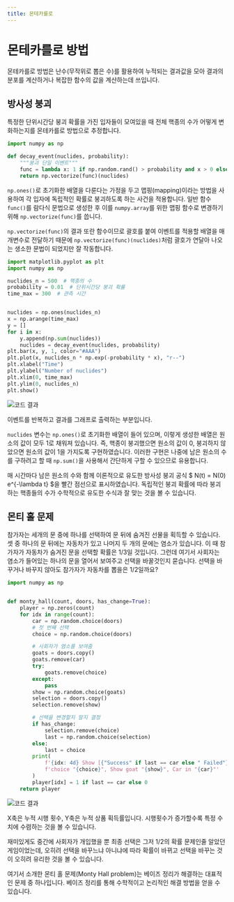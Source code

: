```yaml
---
title: 몬테카를로
---
```


# 몬테카를로 방법

몬테카를로 방법은 난수(무작위로 뽑은 수)를 활용하여 누적되는 결과값을 모아 결과의 분포를 계산하거나 복잡한 함수의 값을 계산하는데 쓰입니다.

## 방사성 붕괴

특정한 단위시간당 붕괴 확률을 가진 입자들이 모여있을 때 전체 핵종의 수가 어떻게 변화하는지를 몬테카를로 방법으로 추정합니다.

```python
import numpy as np

def decay_event(nuclides, probability):
    """붕괴 단일 이벤트"""
    func = lambda x: 1 if np.random.rand() > probability and x > 0 else 0
    return np.vectorize(func)(nuclides)
```

`np.ones()`로 초기화한 배열을 다룬다는 가정을 두고 맵핑(mapping)이라는 방법을 사용하여 각 입자에 독립적인 확률로 붕괴하도록 하는 사건을 적용합니다. 일반 함수 `func()`를 람다식 문법으로 생성한 후 이를 `numpy.array`를 위한 맵핑 함수로 변경하기 위해 `np.vectorize(func)`를 씁니다.

`np.vectorize(func)`의 결과 또란 함수이므로 괄호를 붙여 이벤트를 적용할 배열을 매개변수로 전달하기 때문에 `np.vectorize(func)(nuclides)`처럼 괄호가 연달아 나오는 생소한 문법이 되었지만 잘 작동합니다.

```python
import matplotlib.pyplot as plt
import numpy as np

nuclides_n = 500  # 핵종의 수
probability = 0.01  # 단위시간당 붕괴 확률
time_max = 300  # 관측 시간


nuclides = np.ones(nuclides_n)
x = np.arange(time_max)
y = []
for i in x:
    y.append(np.sum(nuclides))
    nuclides = decay_event(nuclides, probability)
plt.bar(x, y, 1, color="#AAA")
plt.plot(x, nuclides_n * np.exp(-probability * x), "r--")
plt.xlabel("Time")
plt.ylabel("Number of nuclides")
plt.xlim(0, time_max)
plt.ylim(0, nuclides_n)
plt.show()
```

![코드 결과](../assets/monte_carlo_2.png)

이벤트를 반복하고 결과를 그래프로 출력하는 부분입니다.

`nuclides` 변수는 `np.ones()`로 초기화한 배열이 들어 있으며, 이렇게 생성한 배열은 원소의 값이 모두 1로 채워져 있습니다. 즉, 핵종이 붕괴했으면 원소의 값이 0, 붕괴하지 않았으면 원소의 값이 1을 가지도록 구현하였습니다. 이러한 구현은 나중에 남은 원소의 수를  구하려고 할 때 `np.sum()`을 사용해서 간단하게 구할 수 있으므로 유용합니다.

매 시간마다 남은 원소의 수와 함께 이론적으로 유도한 방사성 붕괴 공식 $ N(t) = N(0) e^{-\lambda t} $을 빨간 점선으로 표시하였습니다. 독립적인 붕괴 확률에 따라 붕괴 하는 핵종들의 수가 수학적으로 유도한 수식과 잘 맞는 것을 볼 수 있습니다.

## 몬티 홀 문제

참가자는 세개의 문 중에 하나를 선택하여 문 뒤에 숨겨진 선물을 획득할 수 있습니다. 셋 중 하나의 문 뒤에는 자동차가 있고 나머지 두 개의 문에는 염소가 있습니다. 이 때 참가자가 자동차가 숨겨진 문을 선택할 확률은 1/3일 것입니다. 그런데 여기서 사회자는 염소가 들어있는 하나의 문을 열어서 보여주고 선택을 바꿀것인지 묻습니다. 선택을 바꾸거나 바꾸지 않아도 참가자가 자동차를 뽑을은 1/2일까요?

```python
import numpy as np


def monty_hall(count, doors, has_change=True):
    player = np.zeros(count)
    for idx in range(count):
        car = np.random.choice(doors)
        # 첫 번째 선택
        choice = np.random.choice(doors)

        # 사회자가 염소를 보여줌
        goats = doors.copy()
        goats.remove(car)
        try:
            goats.remove(choice)
        except:
            pass
        show = np.random.choice(goats)
        selection = doors.copy()
        selection.remove(show)

        # 선택을 변경할지 말지 결정
        if has_change:
            selection.remove(choice)
            last = np.random.choice(selection)
        else:
            last = choice
        print(
            f'{idx: 4d} Show [{"Success" if last == car else " Failed"}]: '
            f'choice "{choice}", Show goat "{show}", Car in "{car}"'
        )
        player[idx] = 1 if last == car else 0
    return player
```

![코드 결과](../assets/monte_carlo_1.png)

X축은 누적 시행 횟수, Y축은 누적 상품 획득률입니다. 시행횟수가 증가할수록 특정 수치에 수렴하는 것을 볼 수 있습니다.

재미있게도 중간에 사회자가 개입했을 뿐 최종 선택은 그저 1/2의 확률 문제인줄 알았던 게임이었는데, 오히려 선택을 바꾸느냐 아니냐에 따라 확률이 바뀌고 선택을 바꾸는 것이 오히려 유리한 것을 볼 수 있습니다.

여기서 소개한 몬티 홀 문제(Monty Hall problem)는 베이즈 정리가 해결하는 대표적인 문제 중 하나입니다. 베이즈 정리를 통해 수학적이고 논리적인 해결 방법을 얻을 수 있습니다.
